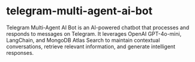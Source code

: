 # telegram-multi-agent-ai-bot
Telegram Multi-Agent AI Bot is an AI-powered chatbot that processes and responds to messages on Telegram. It leverages OpenAI GPT-4o-mini, LangChain, and MongoDB Atlas Search to maintain contextual conversations, retrieve relevant information, and generate intelligent responses.
